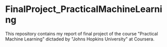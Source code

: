 # FinalProject_PracticalMachineLearning
This repository contains my report of  final project of the course "Practical Machine Learning" dictaded by "Johns Hopkins University" at Coursera.

